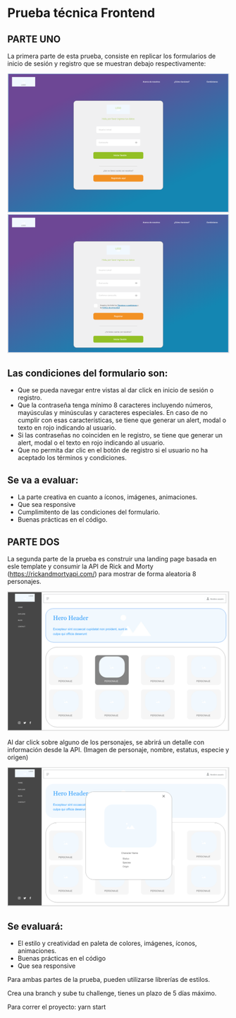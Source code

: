 # Prueba técnica Frontend

## PARTE UNO

La primera parte de esta prueba, consiste en replicar los formularios de inicio de sesión y registro que se muestran debajo respectivamente:

![LoginForm](/src/assets/Login.png "Login Form")
![SignupForm](/src/assets/Signup.png "Signup Form")


## Las condiciones del formulario son:

- Que se pueda navegar entre vistas al dar click en inicio de sesión o registro.
- Que la contraseña tenga mínimo 8 caracteres incluyendo números, mayúsculas y minúsculas y caracteres especiales. En caso de no cumplir con esas características, se tiene que generar un alert, modal o texto en rojo indicando al usuario.
- Si las contraseñas no coinciden en le registro, se tiene que generar un alert, modal o el texto en rojo indicando al usuario.
- Que no permita dar clic en el botón de registro si el usuario no ha aceptado los términos y condiciones.

## Se va a evaluar:

- La parte creativa en cuanto a íconos, imágenes, animaciones.
- Que sea responsive
- Cumplimitento de las condiciones del formulario.
- Buenas prácticas en el código.

## PARTE DOS

La segunda parte de la prueba es construir una landing page basada en esle template y consumir la API de Rick and Morty (https://rickandmortyapi.com/) para mostrar de forma aleatoria 8 personajes.

![Landing](/src/assets/Landing.png "Landing Page")

Al dar click sobre alguno de los personajes, se abrirá un detalle con información desde la API.
(Imagen de personaje, nombre, estatus, especie y origen)

![LandingDetail](/src/assets/LandingDetail.png "Landing Detail")

## Se evaluará:

- El estilo y creatividad en paleta de colores, imágenes, íconos, animaciones.
- Buenas prácticas en el código
- Que sea responsive


Para ambas partes de la prueba, pueden utilizarse librerías de estilos.

Crea una branch y sube tu challenge, tienes un plazo de 5 días máximo.

Para correr el proyecto: yarn start 
